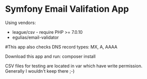 Symfony Email Valifation App
============================

Using vendors:
- league/csv - require PHP >= 7.0.10
- egulias/email-validator 


#This app also checks DNS record types: MX, A, AAAA

Download this app and run: composer install

CSV files for testing are located in var which have write permission. Generally I wouldn't keep there ;-)